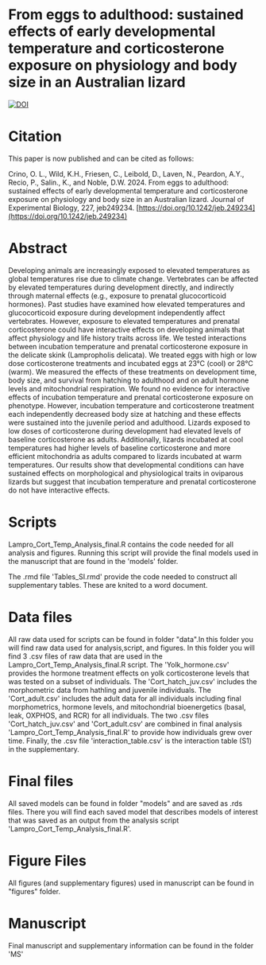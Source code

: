 # From eggs to adulthood: sustained effects of early developmental temperature and corticosterone exposure on physiology and body size in an Australian lizard

[![DOI](https://zenodo.org/badge/489925392.svg)](https://doi.org/10.5281/zenodo.14343654)

# Citation
This paper is now published and can be cited as follows:

Crino, O. L., Wild, K.H., Friesen, C., Leibold, D., Laven, N., Peardon, A.Y., Recio, P., Salin., K., and Noble, D.W. 2024. From eggs to adulthood: sustained effects of early developmental temperature and corticosterone exposure on physiology and body size in an Australian lizard. Journal of Experimental Biology, 227, jeb249234. [https://doi.org/10.1242/jeb.249234](https://doi.org/10.1242/jeb.249234)

# Abstract
Developing animals are increasingly exposed to elevated temperatures as global temperatures rise due to climate change. Vertebrates can be affected by elevated temperatures during development directly, and indirectly through maternal effects (e.g., exposure to prenatal glucocorticoid hormones). Past studies have examined how elevated temperatures and glucocorticoid exposure during development independently affect vertebrates. However, exposure to elevated temperatures and prenatal corticosterone could have interactive effects on developing animals that affect physiology and life history traits across life. We tested interactions between incubation temperature and prenatal corticosterone exposure in the delicate skink (Lampropholis delicata). We treated eggs with high or low dose corticosterone treatments and incubated eggs at 23°C (cool) or 28°C (warm). We measured the effects of these treatments on development time, body size, and survival from hatching to adulthood and on adult hormone levels and mitochondrial respiration. We found no evidence for interactive effects of incubation temperature and prenatal corticosterone exposure on phenotype. However, incubation temperature and corticosterone treatment each independently decreased body size at hatching and these effects were sustained into the juvenile period and adulthood. Lizards exposed to low doses of corticosterone during development had elevated levels of baseline corticosterone as adults. Additionally, lizards incubated at cool temperatures had higher levels of baseline corticosterone and more efficient mitochondria as adults compared to lizards incubated at warm temperatures. Our results show that developmental conditions can have sustained effects on morphological and physiological traits in oviparous lizards but suggest that incubation temperature and prenatal corticosterone do not have interactive effects.

# Scripts
Lampro_Cort_Temp_Analysis_final.R contains the code needed for all analysis and figures. Running this script will provide the final models used in the manuscript that are found in the 'models' folder. 

The .rmd file 'Tables_SI.rmd' provide the code needed to construct all supplementary tables. These are knited to a word document.

# Data files
All raw data used for scripts can be found in folder "data".In this folder you will find raw data used for analysis,script, and figures. In this folder you will find 3 .csv files of raw data that are used in the Lampro_Cort_Temp_Analysis_final.R script. The 'Yolk_hormone.csv' provides the hormone treatment effects on yolk corticosterone levels that was tested on a subset of individuals. The 'Cort_hatch_juv.csv' includes the morphometric data from hathling and juvenile individuals. The 'Cort_adult.csv' includes the adult data for all individuals including final morphometrics, hormone levels, and mitochondrial bioenergetics (basal, leak, OXPHOS, and RCR) for all individuals. The two .csv files 'Cort_hatch_juv.csv' and 'Cort_adult.csv' are combined in final analysis 'Lampro_Cort_Temp_Analysis_final.R' to provide how individuals grew over time. Finally, the .csv file 'interaction_table.csv' is the interaction table (S1) in the supplementary. 

# Final files
All saved models can be found in folder "models" and are saved as .rds files. There you will find each saved model that describes models of interest that was saved as an output from the analysis script 'Lampro_Cort_Temp_Analysis_final.R'. 

# Figure Files
All figures (and supplementary figures) used in manuscript can be found in "figures" folder.

# Manuscript
Final manuscript and supplementary information can be found in the folder 'MS'
 